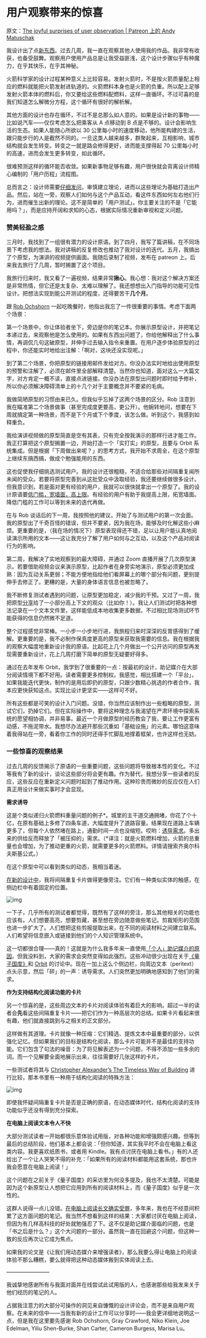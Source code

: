 # 用户观察带来的惊喜

原文：[The joyful surprises of user observation | Patreon 上的 Andy Matuschak](https://www.patreon.com/posts/joyful-surprises-68479856)

我设计出了点[新东西](https://www.patreon.com/posts/demo-talk-new-66348634?cid=85507220)。过去几周，我一直在观察其他人使用我的作品。我非常有收获，也备受鼓舞。观察用户使用产品总是让我受益匪浅，这个设计步骤似乎有种魔力，在乎其快乐，在乎其神秘。

火箭科学家的设计过程某种意义上比较容易。发射火箭时，不是按火箭质量配上相应的燃料就能把火箭发射进轨道的。火箭燃料本身也是火箭的负重。所以配上足够发射火箭本体的燃料后，你又要给这些燃料配燃料，这样一直循环。不过可喜的是我们知道怎么解微分方程，这个循环有很好的解析解。

其他方面的设计也存在循环，不过不是总那么如人意的。如果是设计新的事物——比如说汽车——仅仅考虑怎么把乘客从 A 点移动到 B 点是不够的。设计会影响生活的生态。如果人能随心所欲以 30 公里每小时的速度移动，他所能构建的生活，跟只能步行的人是截然不同的。一旦这类人越来越多，群聚起来，互相影响，城市结构就会发生转变。转变之一就是路会修得更好，进而能支撑得起 70 公里每小时的高速，进而会发生更多转变，如此循环。

很难预测这样的循环能否收敛。如果新事物足够有趣，用户很快就会背离设计师精心编制的「用户历程」流程图。

总而言之：设计师需要[仔细发问](https://www.patreon.com/posts/in-search-of-47047644)，审慎建立理论，进而以这些理论为基础打造出产品。然后，站在一旁，观察人们如何与这个产品互动，看这件东西如何左右他们行为，进而催生出新的理论。这不是简单的「用户测试」。你主要关注的不是「它能用吗？」，而是应持开阔和求知的心态，根据实际情况重新审视和定义问题。

### **赞美轻盈之感**

三月时，我找到了一组很有潜力的设计原语。到了四月，我写了篇讲稿，在不同场景下考虑我的想法。我对讲稿的反复修改也推动了我对设计的迭代。五月，我搞出了个原型，为演讲的视频提供画面。我随后录制了视频，发布在 patreon 上。后来我去旅行了几周，暂时搁置了这个项目。

我旅行归来时，我又看了一遍视频，结果非常**揪心**。我心想：我对这个解决方案还是非常热情，但它还是太复杂、太难以理解了。我还想想出入门指导的功能可见性设计。把想法实现到能公开测试的程度，还得要苦干**几个月**。

跟 [Rob Ochshorn](https://rmozone.com/) 一起吃晚餐时，他指出我忘了一件很重要的事情。考虑下面两个场景：

第一个场景中，你让体验者坐下，旁边是你的笔记本。你展示原型设计，并把笔记本递过去，来观察他是怎么使用的。如果有东西出问题了，你给他解释出了什么事情，再调侃几句这破原型，并伸手过去输入指令来重置。在用户逐步体验原型的过程中，你还能实时地给出注解：「啊对，这块还没实现呢。」

到了第二个场景，你把原型的链接用邮件发给对方。你没办法实时地给出使用原型的预警和注解了，必须在邮件里全部解释清楚。当然你也知道，面对这么一大篇文字，对方肯定一概不读，直接点进链接。你没办法在原型出问题时即时给予修补，所以你必须解决障碍清单上的十几个对于主要概念并不要紧的毛病。

我做简陋原型的习惯由来已久。但我似乎忘掉了这两个场景的区分。Rob 注意到我在瞄准第二个场景做事（甚至完成度更要高，更公开）。他婉转地问，想要在下周就搞定第一种场景，而不是下个月或下个季度，该怎么做。听到这个，我感到如释重负。

我给演讲视频做的原型简直是空有其表，只有完全按我演示的那样行进才能工作。我正打算把这个原型搁置一边，开始打造一个「实打实」的原型，且要与 Orbit 系统集成。但是根据「下周做出来呢？」的思考方式，我开始不求周全，在这个原型上继续东搞西搞，做成个勉强能用的东西。

这也促使我仔细挑选测试用户。我的设计还很粗糙，不适合给那些对间隔重复闻所未闻的受众。若要将原型完善到从这批受众中汲取经验，我还要继续做很多设计。但我意识到，若是面对更有经验的用户，我就可以很快就拿出一个原型了。我的设计原语要[低门槛，宽墙面，高上限](https://mres.medium.com/designing-for-wide-walls-323bdb4e7277)。有经验的用户有助于我提高上限，拓宽墙面。降低门槛的工作可以等到未来的迭代再做。

在与 Rob 谈话后的下一周，我按照他的建议，开始了与测试用户的第一次会面。我的原型出了千奇百怪的错误，但并不要紧，因为我在场，能够及时化解这些小麻烦。更重要的是，（我在场的情况下）原型表现得还不错，足以让用户能认真地阅读演示所用的文本——这让我充分了解了用户如何与之互动，以及这个产品对阅读行为的影响。

第二周，我解决了实地观察到的最大障碍，并通过 Zoom 直播开展了几次原型演示。若要借助视频会议来演示原型，比起作者在身旁实地演示，原型必须更加成熟：因为互动关系更弱；不能方便地指给他们看屏幕上的哪个部分有问题，更别提伸手去修正了。更糟的是，大量的身体语言信息也被忽略了。

我不断修复测试者遇到的问题，让原型更加稳定，减少我的干预。又过了一周，我把原型[分享](https://www.patreon.com/posts/first-usable-for-68204106)给了一小部分高上下文的观众（比如你！）。我让人们测试时把各种想法记录在一个文本文件里，这样能低成本地收集更多数据，不过相比现场测试环节能获得的信息仍然微不足道。

整个过程感觉非常棒。一小步一小步地行进，我旅程归来时深深的反胃感得到了缓解。更重要的是，我不必制作保真度更高的原型来获取我需要的信息。我在根据我的观察大幅度地重新设计我的原语。比起花上几个月做出一个公开访问的原型再发现需要重新设计，花上几周打磨下简单的原型无疑要好得多。

通过在去年发布 Orbit，我学到了很重要的一点：按最初的设计，助记媒介在大部分阅读情境下都不好用。读者需要更多控制权。我感觉，相比搭建一个「平台」，如果我能迭代更快，制作的是用后即扔的原型，只跟少数精心挑选的作者合作，我本应更快获知这点。实现比设计更坚实——这样可不好。

所有这些都是可笑的设计入门问题。没错，你当然应该制作出一些粗略的原型，测试它们，扔掉它们。但在实际操作中，要将这种理念与我渴望在严肃环境中探索系统的愿望相协调，并非易事。最近一个月做原型的经历教会了我，要让工作更富有动感，不拖泥带水。我想尽办法避开那些沉重如「基础设施」的元素。哪怕这意味着我得站在一旁，看着你工作的同时还得手忙脚乱地撑着框架，也许这样也无妨。

### **一些惊喜的观察结果**

过去几周的反馈揭示了原语的一些重要问题，这些问题将导致根本性的变化。不过等我有了新的设计，谈论这些部分将会更有趣。作为替代，我想分享一些读者的反应，这些反应在重新定义问题时起到了推动作用。这种珍贵而微妙的反应仅在人们真正用设计来做实事时才会显现。

**需求诱导**

这是个类似递归火箭燃料重量问题的例子\*。城里的主干道交通拥堵，你花了个十亿，在原有基础上多修了四条车道，大幅度提升了道路容量。结果现在道路上车辆更多了，但每个人依然堵在路上，通勤时间一点也没缩短。哎哟：[诱导需求](https://en.wikipedia.org/wiki/Induced_demand)。多出来的供给反而释放了「被压抑的」需求。（\*译注：就是火箭燃料增加，火箭的总重量也会增加，为了推动更重的火箭，就需要更多的火箭燃料。详情请搜索齐奥尔科夫斯基公式。）

在这个原型中可以看到类似的动态，我相当着迷。

[在新的设计中](https://www.patreon.com/posts/demo-talk-new-66348634?cid=85507220)，我将间隔重复卡片做得更像旁注。它们有一种类似实体的触感，在侧边栏中有着固定的位置。

![img](https://c10.patreonusercontent.com/4/patreon-media/p/post/68479856/090294853ce942458c32b986907f7533/eyJ3Ijo4MjB9/1.png?token-time=1657929600&token-hash=tulbGCePKN8C6dYTOJltIUWggo25bHtHnTjsA1k-1eQ%3D)

一下子，几乎所有的测试者都觉得，既然有了这样的旁注，那么其他相关的功能也应该有。人们想要高亮，想要剪藏，甚至想在旁边随意做些笔记。剪裁矩形的范围也进一步扩大了。人们想把这些剪报提取出来，在不同的阅读材料之间建立联系。人们希望将信息嵌入或链接到他们的个人知识管理系统中。

这一切都很合理——真的！这就是为什么我多年来一直使用[「个人」助记媒介的原因](https://notes.andymatuschak.org/z5ARNXtS5VxteskEW91S1yYTgAcLABNXsZuJE)。但我没料到，大家的需求会突然变得如此强烈。这些冲动很少出现在关于[《量子国度》](https://quantum.country/)和 [Orbit](https://withorbit.com/) 的讨论中。现在一加上这么个侧边栏，向周边文本（peritext）点头示意，然后「砰」的一声：诱导需求。人们突然更加明确地感知到了他们的需求。

**作为支持结构化阅读功能的卡片**

另一个惊喜的是，这些周边文本的卡片对阅读体验有着巨大的影响。超过一半的读者会**先**看这些间隔重复卡片——把它们作为一种高层次的总结。如果卡片看起来很有趣，他们就直接跳到与之相关的正文部分。

这样做有其道理。卡片就像一种压缩：它们精选、提炼文本中最重要的部分，以供强化记忆。但如果我们的目标是结构化阅读，那么卡片可能并不是最佳的支持功能。它们包含了句法的噪音：为了将见解表述为一个问题，不得不添加一些多余的词。而一个见解要全面地展示出来，往往需要好几张这样的卡片。

一些测试者将其与 [Christopher Alexander’s The Timeless Way of Building](https://en.wikipedia.org/wiki/The_Timeless_Way_of_Building) 进行比较，那本书里有一种用于结构化阅读的特殊方法：

![img](https://c10.patreonusercontent.com/4/patreon-media/p/post/68479856/3085dab677304693a821ab98889ac3c3/e30%3D/1.png?token-time=1657929600&token-hash=mDp8NktDxyNwCpEHCJUv1BjL5lWC8D8lAu_UVLi4sTg%3D)

即使我怀疑间隔重复卡片是否是正确的原语，在动态媒体时代，结构化阅读的支持功能似乎还没有得到充分探索。

**在电脑上阅读文本令人不快**

大部分测试读者一开始都很乐意体验试用版，对各种功能和增强颇感兴趣。但等到最后的总结阶段，他们基本上都会说：「但你知道，其实我平时不会在电脑上看这类内容。我更喜欢纸质书，或者用 Kindle。我有点讨厌在电脑上看书。」有的人还给出了一个让人哭笑不得的补充：「如果所有的阅读材料都能用这套系统，那也许我会愿意在电脑上阅读！」

这个问题在之前关于《量子国度》的采访里为何没多提及，我也不太清楚。可能是因为这个新原型让人想把它应用到所有的阅读材料上，而《量子国度》似乎是一次性的。

这群人说得一点儿没错。[在电脑上阅读长文确实受罪](https://notes.andymatuschak.org/z7yjjydTNu3bujTeFc7Hey1iFbz513SnN6oss)，多年来，我也在不经意间积累了这方面问题的笔记。我当然不想看到这样的结果：大家都讨厌在电脑上阅读，但因为有几样高科技的好处就勉强忍了下。这不仅是助记媒介面临的问题，也是「书之后是什么？」这个大问题的一部分。虽然我一直在回避这个问题，但这种一致的反应再次让它成为焦点。

如果我的论文是《让我们用动态媒介来增强读者》，那么我要么得让电脑上的阅读体验不那么糟糕，要么就得把这种动态媒体搬到实体阅读上去。

————————

我诚挚地感谢所有与我面对面并在线尝试此试用版的人，也感谢那些给我发来关于他们经历的笔记的人。

占据我注意力的大部分可操作的洞见来自慷慨的设计评论会，而不是来自用户观察。在未来的信中——当我有新的设计工作可以分享时——我会更详细地说明这一点，但是我在这里要先感谢 Rob Ochshorn, Gray Crawford, Niko Klein, Joe Edelman, Yiliu Shen-Burke, Shan Carter, Cameron Burgess, Marisa Lu。